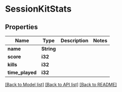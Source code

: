 # SessionKitStats

## Properties

Name | Type | Description | Notes
------------ | ------------- | ------------- | -------------
**name** | **String** |  | 
**score** | **i32** |  | 
**kills** | **i32** |  | 
**time_played** | **i32** |  | 

[[Back to Model list]](../README.md#documentation-for-models) [[Back to API list]](../README.md#documentation-for-api-endpoints) [[Back to README]](../README.md)


